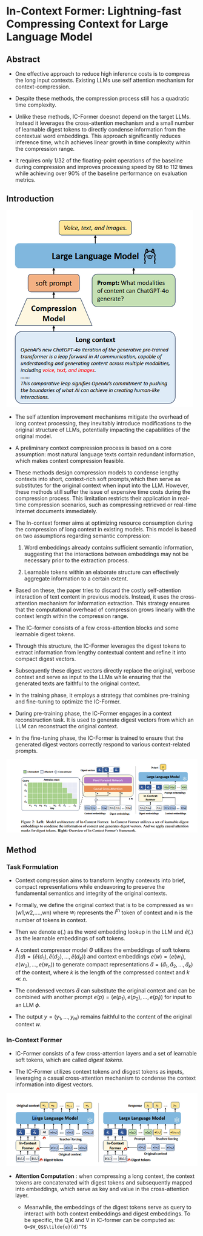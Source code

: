 # In-Context Former: Lightning-fast Compressing Context for Large Language Model

## Abstract

- One effective approach to reduce high inference costs is to compress the long input contexts. Existing LLMs use self attention mechanism for context-compression. 

- Despite these methods, the compression process still has a quadratic time complexity. 

- Unlike these methods, IC-Former doesnot depend on the target LLMs. Instead it leverages the cross-attention mechanism and a small number of learnable digest tokens to directly condense information from the contextual word embeddings. This approach significantly reduces inference time, whcih achieves linear growth in time complexity within the compression range. 

- It requires only 1/32 of the floating-point operations of the baseline during compression and improves processing speed by 68 to 112 times while achieving over 90% of the baseline performance on evaluation metrics.

## Introduction

![alt text](image.png)

- The self attention improvement mechanisms mitigate the overhead of long context processing, they inevitably introduce modifications to the original structure of LLMs, potentially impacting the capabilities of the original model.

- A preliminary context compression process is based on a core assumption: most natural language texts contain redundant information, which makes context compression feasible. 

- These methods design compression models to condense lengthy contexts into short, context-rich soft prompts,which then serve as substitutes for the original context when input into the LLM. However, these methods still suffer the issue of expensive time costs during the compression process. This limitation restricts their application in real-time compression scenarios, such as compressing retrieved or real-time Internet documents immediately.

- The In-context former aims at optimizing resource consumption during the compression of long context in existing models. This model is based on two assumptions regarding semantic compression:

    1. Word embeddings already contains sufficient semantic information, suggesting that the interactions between embeddings may not be necessary prior to the extraction process.

    2. Learnable tokens within an elaborate structure can effectively aggregate information to a certain extent.

- Based on these, the paper tries to discard the costly self-attention interaction of text content in previous models. Instead, it uses the cross-attention mechanism for information extraction. This strategy ensures that the computational overhead of compression grows linearly with the context length within the compression range.

- The IC-former consists of a few cross-attention blocks and some learnable digest tokens. 

- Through this structure, the IC-Former leverages the digest tokens to extract information from lengthy contextual content and refine it into compact digest vectors.

- Subsequently these digest vectors directly replace the original, verbose context and serve as input to the LLMs while ensuring that the generated texts are faithful to the original context.

- In the training phase, it employs a strategy that combines pre-training and fine-tuning to optimize the IC-Former. 

- During pre-training phase, the IC-Former engages in a context reconstruction task. It is used to generate digest vectors from which an LLM can reconstruct the original context. 

- In the fine-tuning phase, the IC-Former is trained to ensure that the generated digest vectors correctly respond to various context-related prompts.

![alt text](image-1.png)

## Method 

### Task Formulation

- Context compression aims to transform lengthy contexxts into brief, compact representations while endeavoring to preserve the fundamental semantics and integrity of the original contexts.

- Formally, we define the original context that is to be compressed as w=(w1,w2,....,wn) where $w_i$ represents the $i^{\text{th}}$ token of context and n is the number of tokens in context.

- Then we denote e(.) as the word embedding lookup in the LLM and $\tilde{e}$(.) as the learnable embeddings of soft tokens. 

- A context compressor model $\Theta$ utilizes the embeddings of soft tokens $\tilde{e}(d) = (\tilde{e}(d_1), \tilde{e}(d_2), \ldots, \tilde{e}(d_k))$ and context embeddings $e(w) = (e(w_1), e(w_2), \ldots, e(w_n))$ to generate compact representations $\tilde{d} = (\tilde{d}_1, \tilde{d}_2, \ldots, \tilde{d}_k)$ of the context, where $k$ is the length of the compressed context and $k \ll n$.

- The condensed vectors $\tilde{d}$ can substitute the original context and can be combined with another prompt $e(p) = (e(p_1), e(p_2), \ldots, e(p_l))$ for input to an LLM $\phi$.

- The output $y = (y_1, \ldots, y_m)$ remains faithful to the content of the original context $w$.

### In-Context Former

- IC-Former consists of a few cross-attention layers and a set of learnable soft tokens, which are called _digest tokens_. 

- The IC-Former utilizes context tokens and disgest tokens as inputs, leveraging a casual cross-attention mechanism to condense the context information into digest vectors. 

![](image-2.png)

- **Attention Computation** : when compressing a long context, the context tokens are concatenated with digest tokens and subsequently mapped into embeddings, which serve as key and value in the cross-attention layer. 

    - Meanwhile, the embeddings of the digest tokens serve as query to interact with both context embeddings and digest embeddings. To be specific, the Q,K and V in IC-former can be computed as:
        ``
        Q=$W_Q$$\tilde{e}(d)^T$
        ``